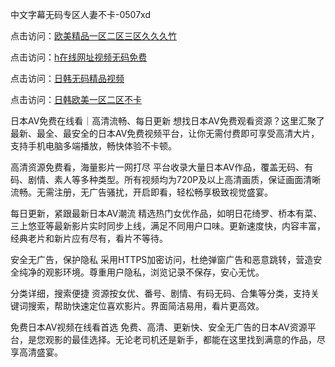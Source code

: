 中文字幕无码专区人妻不卡-0507xd


点击访问：<a href="https://fdhf-454.pages.dev/">欧美精品一区二区三区久久久竹</a>

点击访问：<a href="https://bsdf-5f5.pages.dev/">h在线网址视频无码免费</a>

点击访问：<a href="https://cfad.pages.dev/">日韩无码精品视频</a>

点击访问：<a href="https://rtj-3zo.pages.dev/">日韩欧美一区二区不卡</a>

日本AV免费在线看｜高清流畅、每日更新
想找日本AV免费观看资源？这里汇聚了最新、最全、最安全的日本AV免费视频平台，让你无需付费即可享受高清大片，支持手机电脑多端播放，畅快体验不卡顿。

高清资源免费看，海量影片一网打尽
平台收录大量日本AV作品，覆盖无码、有码、剧情、素人等多种类型。所有视频均为720P及以上高清画质，保证画面清晰流畅。无需注册，无广告骚扰，开启即看，轻松畅享极致视觉盛宴。

每日更新，紧跟最新日本AV潮流
精选热门女优作品，如明日花绮罗、桥本有菜、三上悠亚等最新影片实时同步上线，满足不同用户口味。更新速度快，内容丰富，经典老片和新片应有尽有，看片不等待。

安全无广告，保护隐私
采用HTTPS加密访问，杜绝弹窗广告和恶意跳转，营造安全纯净的观影环境。尊重用户隐私，浏览记录不保存，安心无忧。

分类详细，搜索便捷
资源按女优、番号、剧情、有码无码、合集等分类，支持关键词搜索，帮助快速定位喜欢影片。界面简洁易用，看片更高效。

免费日本AV视频在线看首选
免费、高清、更新快、安全无广告的日本AV资源平台，是您观影的最佳选择。无论老司机还是新手，都能在这里找到满意的作品，尽享高清盛宴。


<span style="display:none;">[Canonical link](https://github.com/xd5604/12352 ）</span>
